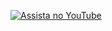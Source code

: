 [![Assista no YouTube](https://img.youtube.com/vi/v=lfmg-EJ8gm4/hqdefault.jpg)](https://www.youtube.com/watch?v=lfmg-EJ8gm4&t=571s)
